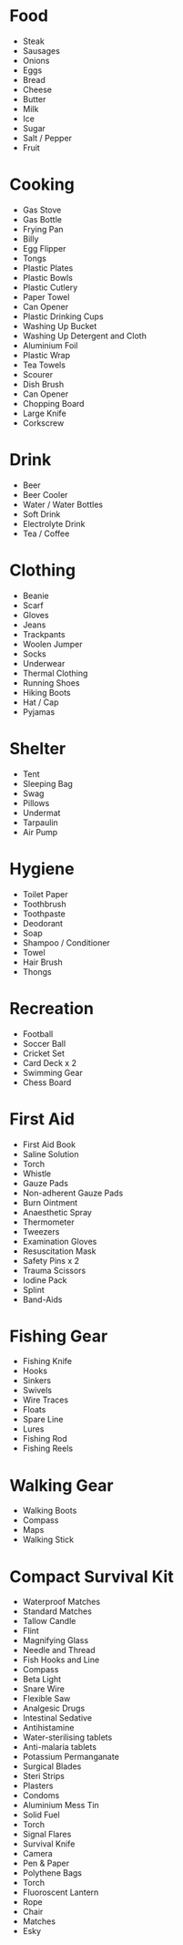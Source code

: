 # Food
* Steak
* Sausages
* Onions
* Eggs
* Bread
* Cheese
* Butter
* Milk
* Ice
* Sugar
* Salt / Pepper
* Fruit

# Cooking
* Gas Stove
* Gas Bottle
* Frying Pan
* Billy
* Egg Flipper
* Tongs
* Plastic Plates
* Plastic Bowls
* Plastic Cutlery
* Paper Towel
* Can Opener
* Plastic Drinking Cups
* Washing Up Bucket
* Washing Up Detergent and Cloth
* Aluminium Foil
* Plastic Wrap
* Tea Towels
* Scourer
* Dish Brush
* Can Opener
* Chopping Board
* Large Knife
* Corkscrew

# Drink
* Beer
* Beer Cooler
* Water / Water Bottles
* Soft Drink
* Electrolyte Drink
* Tea / Coffee

# Clothing
* Beanie
* Scarf
* Gloves
* Jeans
* Trackpants
* Woolen Jumper
* Socks
* Underwear
* Thermal Clothing
* Running Shoes
* Hiking Boots
* Hat / Cap
* Pyjamas

# Shelter
* Tent
* Sleeping Bag
* Swag
* Pillows
* Undermat
* Tarpaulin
* Air Pump

# Hygiene
* Toilet Paper
* Toothbrush
* Toothpaste
* Deodorant
* Soap
* Shampoo / Conditioner
* Towel
* Hair Brush
* Thongs

# Recreation
* Football
* Soccer Ball
* Cricket Set
* Card Deck x 2
* Swimming Gear
* Chess Board

# First Aid
* First Aid Book
* Saline Solution
* Torch
* Whistle
* Gauze Pads
* Non-adherent Gauze Pads
* Burn Ointment
* Anaesthetic Spray
* Thermometer
* Tweezers
* Examination Gloves
* Resuscitation Mask
* Safety Pins x 2
* Trauma Scissors
* Iodine Pack
* Splint
* Band-Aids

# Fishing Gear
* Fishing Knife
* Hooks
* Sinkers
* Swivels
* Wire Traces
* Floats
* Spare Line
* Lures
* Fishing Rod
* Fishing Reels

# Walking Gear
* Walking Boots
* Compass
* Maps
* Walking Stick

# Compact Survival Kit
* Waterproof Matches
* Standard Matches
* Tallow Candle
* Flint
* Magnifying Glass
* Needle and Thread
* Fish Hooks and Line
* Compass
* Beta Light
* Snare Wire
* Flexible Saw
* Analgesic Drugs
* Intestinal Sedative
* Antihistamine
* Water-sterilising tablets
* Anti-malaria tablets
* Potassium Permanganate
* Surgical Blades
* Steri Strips
* Plasters
* Condoms
* Aluminium Mess Tin
* Solid Fuel
* Torch
* Signal Flares
* Survival Knife
* Camera
* Pen & Paper
* Polythene Bags
* Torch
* Fluoroscent Lantern
* Rope
* Chair
* Matches
* Esky
